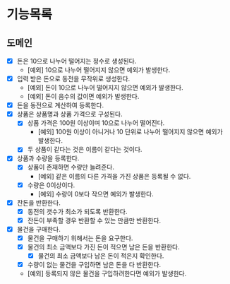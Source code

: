 # 기능목록

## 도메인

- [x] 돈은 10으로 나누어 떨어지는 정수로 생성된다.
  - [예외] 10으로 나누어 떨어지지 않으면 예외가 발생한다.
- [x] 입력 받은 돈으로 동전을 무작위로 생성한다.
  - [예외] 돈이 10으로 나누어 떨어지지 않으면 예외가 발생한다.
  - [예외] 돈이 음수의 값이면 예외가 발생한다.
- [x] 돈을 동전으로 계산하여 등록한다.
- [x] 상품은 상품명과 상품 가격으로 구성된다.
  - [x] 상품 가격은 100원 이상이며 10으로 나누어 떨어진다.
    - [예외] 100원 이상이 아니거나 10 단위로 나누어 떨어지지 않으면 예외가 발생한다.
  - [x] 두 상품이 같다는 것은 이름이 같다는 것이다.
- [x] 상품과 수량을 등록한다.
  - [x] 상품이 존재하면 수량만 늘려준다.
    - [예외] 같은 이름의 다른 가격을 가진 상품은 등록될 수 없다.
  - [x] 수량은 0이상이다.
    - [예외] 수량이 0보다 작으면 예외가 발생한다.
- [x] 잔돈을 반환한다.
  - [x] 동전의 갯수가 최소가 되도록 반환한다.
  - [x] 잔돈이 부족할 경우 반환할 수 있는 만큼만 반환한다.
- [x] 물건을 구매한다.
  - [x] 물건을 구매하기 위해서는 돈을 요구한다.
  - [x] 물건의 최소 금액보다 가진 돈이 적으면 남은 돈을 반환한다.
    - [x] 물건의 최소 금액보다 남은 돈이 적은지 확인한다.
  - [x] 수량이 없는 물건을 구입하면 남은 돈을 다 반환한다.
  - [예외] 등록되지 않은 물건을 구입하려한다면 예외가 발생한다.